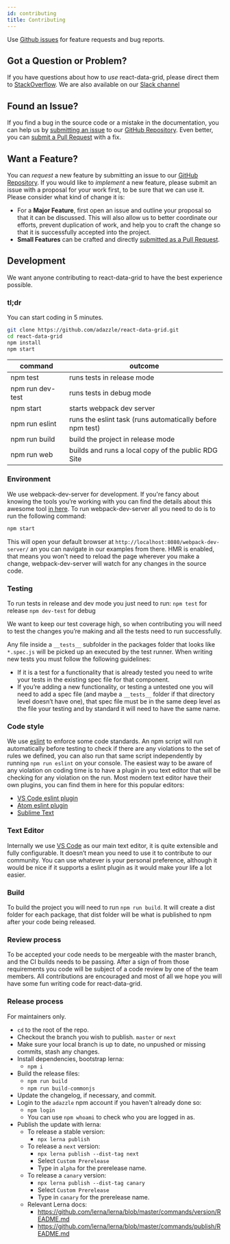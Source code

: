 ```yaml
---
id: contributing
title: Contributing
---
```


Use [Github issues](https://github.com/adazzle/react-data-grid/issues) for feature requests and bug reports.

## <a name="question"></a> Got a Question or Problem?

If you have questions about how to *use* react-data-grid, please direct them to [StackOverflow](http://stackoverflow.com/questions/tagged/react-data-grid). We are also available on our [Slack channel](https://react-data-grid.herokuapp.com/)

## <a name="issue"></a> Found an Issue?
If you find a bug in the source code or a mistake in the documentation, you can help us by
[submitting an issue](#submit-issue) to our [GitHub Repository](https://github.com/adazzle/react-data-grid). Even better, you can
[submit a Pull Request](#submit-pr) with a fix.

## <a name="feature"></a> Want a Feature?
You can *request* a new feature by submitting an issue to our [GitHub
Repository](https://github.com/adazzle/react-data-grid). If you would like to *implement* a new feature, please submit an issue with
a proposal for your work first, to be sure that we can use it.
Please consider what kind of change it is:

* For a **Major Feature**, first open an issue and outline your proposal so that it can be
discussed. This will also allow us to better coordinate our efforts, prevent duplication of work,
and help you to craft the change so that it is successfully accepted into the project.
* **Small Features** can be crafted and directly [submitted as a Pull Request](#submit-pr).


## Development
We want anyone contributing to react-data-grid to have the best experience possible.

### tl;dr
You can start coding in 5 minutes.

```sh
git clone https://github.com/adazzle/react-data-grid.git
cd react-data-grid
npm install
npm start
```

command                | outcome                                                                                               |
-----------------------|-------------------------------------------------------------------------------------------------------|
npm test               | runs tests in release mode                                                                            |
npm run dev-test       | runs tests in debug mode                                                                              |
npm start              | starts webpack dev server                                                                             |
npm run eslint         | runs the eslint task (runs automatically before npm test)                                             |
npm run build          | build the project in release mode                                                                     |
npm run web  | builds and runs a local copy of the public RDG Site   |


### Environment
We use webpack-dev-server for development. If you're fancy about knowing the tools you’re working with you can find the details about this awesome tool [in here](https://webpack.github.io/docs/webpack-dev-server.html).
To run webpack-dev-server all you need to do is to run the following command:
```sh
npm start
```
This will open your default browser at `http://localhost:8080/webpack-dev-server/` an you can navigate in our examples from there.
HMR is enabled, that means you won't need to reload the page wherever you make a change, webpack-dev-server will watch for any changes in the source code.

### Testing
To run tests in release and dev mode you just need to run:
`npm test` for release
`npm dev-test` for debug

We want to keep our test coverage high, so when contributing you will need to test the changes you’re making and all the tests need to run successfully.

Any file inside a `__tests__` subfolder in the packages folder that looks like `*.spec.js` will be picked up an executed by the test runner.
When writing new tests you must follow the following guidelines:
-	If it is a test for a functionality that is already tested you need to write your tests in the existing spec file for that component.
-	If you’re adding a new functionality, or testing a untested one you will need to add a spec file (and maybe a `__tests__` folder if that directory level doesn’t have one),
  that spec file must be in the same deep level as the file your testing and by standard it will need to have the same name.

### Code style
We use [eslint](http://eslint.org/) to enforce some code standards.
An npm script will run automatically before testing to check if there are any violations to the set of rules we defined, you can also run that same script independently by running `npm run eslint` on your console.
The easiest way to be aware of any violation on coding time is to have a plugin in you text editor that will be checking for any violation on the run.
Most modern text editor have their own plugins, you can find them in here for this popular editors:

- [VS Code eslint plugin](https://marketplace.visualstudio.com/items?itemName=dbaeumer.vscode-eslint)
- [Atom eslint plugin](https://atom.io/packages/linter-eslint)
- [Sublime Text](https://github.com/roadhump/SublimeLinter-eslint)

### Text Editor
Internally we use [VS Code](https://code.visualstudio.com/) as our main text editor, it is quite extensible and fully configurable.
It doesn’t mean you need to use it to contribute to our community.
You can use whatever is your personal preference, although it would be nice if it supports a eslint plugin as it would make your life a lot easier.

### Build
To build the project you will need to run `npm run build`.
It will create a dist folder for each package, that dist folder will be what is published to npm after your code being released.

### Review process
To be accepted your code needs to be mergeable with the master branch, and the CI builds needs to be passing. After a sign of from those requirements you code will be subject of a code review by one of the team members.
All contributions are encouraged and most of all we hope you will have some fun writing code for react-data-grid.

### Release process

For maintainers only.

- `cd` to the root of the repo.
- Checkout the branch you wish to publish. `master` or `next`
- Make sure your local branch is up to date, no unpushed or missing commits, stash any changes.
- Install dependencies, bootstrap lerna:
  - `npm i`
- Build the release files:
  - `npm run build`
  - `npm run build-commonjs`
- Update the changelog, if necessary, and commit.
- Login to the `adazzle` npm account if you haven't already done so:
  - `npm login`
  - You can use `npm whoami` to check who you are logged in as.
- Publish the update with lerna:
  - To release a stable version:
    - `npx lerna publish`
  - To release a `next` version:
    - `npx lerna publish --dist-tag next`
    - Select `Custom Prerelease`
    - Type in `alpha` for the prerelease name.
  - To release a `canary` version:
    - `npx lerna publish --dist-tag canary`
    - Select `Custom Prerelease`
    - Type in `canary` for the prerelease name.
  - Relevant Lerna docs:
    - https://github.com/lerna/lerna/blob/master/commands/version/README.md
    - https://github.com/lerna/lerna/blob/master/commands/publish/README.md
